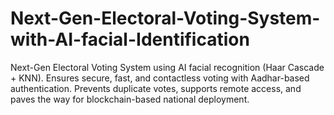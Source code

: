 # Next-Gen-Electoral-Voting-System-with-AI-facial-Identification
Next-Gen Electoral Voting System using AI facial recognition (Haar Cascade + KNN). Ensures secure, fast, and contactless voting with Aadhar-based authentication. Prevents duplicate votes, supports remote access, and paves the way for blockchain-based national deployment.
